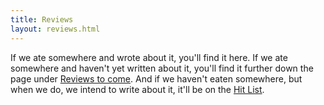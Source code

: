 ```yaml
---
title: Reviews
layout: reviews.html
---
```

If we ate somewhere and wrote about it, you'll find it here. If we ate somewhere and haven't yet written about it, you'll find it further down the page under [Reviews to come](#reviews-to-come). And if we haven't eaten somewhere, but when we do, we intend to write about it, it'll be on the [Hit List](/hit-list).

